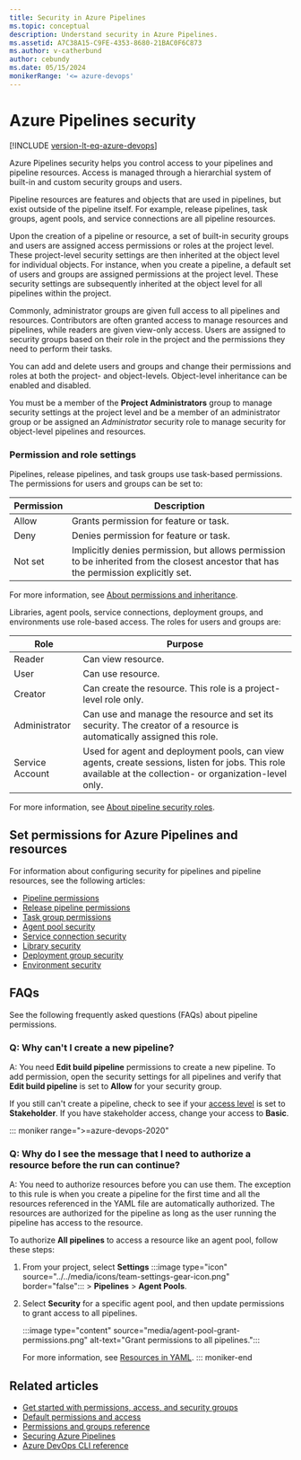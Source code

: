 ```yaml
---
title: Security in Azure Pipelines
ms.topic: conceptual
description: Understand security in Azure Pipelines.
ms.assetid: A7C38A15-C9FE-4353-8680-21BAC0F6C873
ms.author: v-catherbund
author: cebundy
ms.date: 05/15/2024
monikerRange: '<= azure-devops'
---
```


# Azure Pipelines security

[!INCLUDE [version-lt-eq-azure-devops](../../includes/version-lt-eq-azure-devops.md)]

Azure Pipelines security helps you control access to your pipelines and pipeline resources. Access is managed through a hierarchial system of built-in and custom security groups and users.  

Pipeline resources are features and objects that are used in pipelines, but exist outside of the pipeline itself. For example, release pipelines, task groups, agent pools, and service connections are all pipeline resources. 

Upon the creation of a pipeline or resource, a set of built-in security groups and users are assigned access permissions or roles at the project level. These project-level security settings are then inherited at the object level for individual objects. For instance, when you create a pipeline, a default set of users and groups are assigned permissions at the project level. These security settings are subsequently inherited at the object level for all pipelines within the project.

Commonly, administrator groups are given full access to all pipelines and resources. Contributors are often granted access to manage resources and pipelines, while readers are given view-only access.  Users are assigned to security groups based on their role in the project and the permissions they need to perform their tasks.

You can add and delete users and groups and change their permissions and roles at both the project- and object-levels. Object-level inheritance can be enabled and disabled.  

You must be a member of the **Project Administrators** group to manage security settings at the project level and be a member of an administrator group or be assigned an *Administrator* security role to manage security for object-level pipelines and resources. 



### Permission and role settings

Pipelines, release pipelines, and task groups use task-based permissions. The permissions for users and groups can be set to:

| Permission | Description |
|------------|-------------|
| Allow | Grants permission for feature or task. |
| Deny | Denies permission for feature or task. |
| Not set | Implicitly denies permission, but allows permission to be inherited from the closest ancestor that has the permission explicitly set. |

For more information, see [About permissions and inheritance](../../organizations/security/about-permissions.md).

Libraries, agent pools, service connections, deployment groups, and environments use role-based access. The roles for users and groups are:
 
| Role | Purpose |
|-|-|
| Reader | Can view resource. |
| User | Can use resource. |
| Creator | Can create the resource. This role is a project-level role only.|
| Administrator | Can use and manage the resource and set its security. The creator of a resource is automatically assigned this role. |
| Service Account | Used for agent and deployment pools, can view agents, create sessions, listen for jobs. This role available at the collection- or organization-level only. |

For more information, see [About pipeline security roles](../../organizations/security/about-security-roles.md).

## Set permissions for Azure Pipelines and resources


For information about configuring security for pipelines and pipeline resources, see the following articles:

- [Pipeline permissions](pipeline-permissions.md)
- [Release pipeline permissions](release-pipeline-permissions.md)
- [Task group permissions](task-group-permissions.md)
- [Agent pool security](agent-pool-permissions.md)
- [Service connection security](service-connection-permissions.md)
- [Library security](library-permissions.md)
- [Deployment group security](deployment-group-permissions.md)
- [Environment security](environment-permissions.md)


## FAQs

See the following frequently asked questions (FAQs) about pipeline permissions.

### Q: Why can't I create a new pipeline?

A: You need **Edit build pipeline** permissions to create a new pipeline. To add permission, open the security settings for all pipelines and verify that **Edit build pipeline** is set to **Allow** for your security group. 

If you still can't create a pipeline, check to see if your [access level](../../organizations/security/access-levels.md) is set to **Stakeholder**. If you have stakeholder access, change your access to **Basic**. 

::: moniker range=">=azure-devops-2020"
### Q: Why do I see the message that I need to authorize a resource before the run can continue? 

A: You need to authorize resources before you can use them. The exception to this rule is when you create a pipeline for the first time and all the resources referenced in the YAML file are automatically authorized. The resources are authorized for the pipeline as long as the user running the pipeline has access to the resource. 

To authorize **All pipelines** to access a resource like an agent pool, follow these steps:

1. From your project, select **Settings** :::image type="icon" source="../../media/icons/team-settings-gear-icon.png" border="false"::: > **Pipelines** > **Agent Pools**. 

1. Select **Security** for a specific agent pool, and then update permissions to grant access to all pipelines. 

   :::image type="content" source="media/agent-pool-grant-permissions.png" alt-text="Grant permissions to all pipelines.":::

   For more information, see [Resources in YAML](../process/resources.md).
::: moniker-end

## Related articles

- [Get started with permissions, access, and security groups](../../organizations/security/about-permissions.md)
- [Default permissions and access](../../organizations/security/permissions-access.md)
- [Permissions and groups reference](../../organizations/security/permissions.md)
- [Securing Azure Pipelines](../security/overview.md)
- [Azure DevOps CLI reference](/cli/azure/devops)